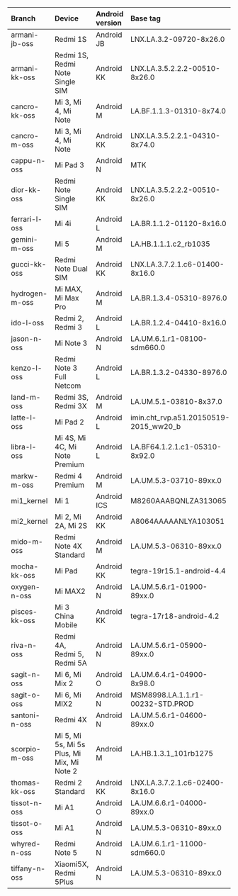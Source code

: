 | Branch | Device | Android version | Base tag | Link |
| :- | :- | :- | :- |:- |
| armani-jb-oss  | Redmi 1S | Android JB | LNX.LA.3.2-09720-8x26.0 | https://github.com/MiCode/Xiaomi_Kernel_OpenSource/tree/armani-jb-oss |
| armani-kk-oss | Redmi 1S, Redmi Note Single SIM | Android KK | LNX.LA.3.5.2.2.2-00510-8x26.0 | https://github.com/MiCode/Xiaomi_Kernel_OpenSource/tree/armani-kk-oss |
| cancro-kk-oss  | Mi 3, Mi 4, Mi Note | Android M | LA.BF.1.1.3-01310-8x74.0 | https://github.com/MiCode/Xiaomi_Kernel_OpenSource/tree/cancro-m-oss |
| cancro-m-oss  | Mi 3, Mi 4, Mi Note | Android KK | LNX.LA.3.5.2.2.1-04310-8x74.0 | https://github.com/MiCode/Xiaomi_Kernel_OpenSource/tree/cancro-kk-oss |
| cappu-n-oss | Mi Pad 3 | Android N | MTK | https://github.com/MiCode/Xiaomi_Kernel_OpenSource/tree/cappu-n-oss |
| dior-kk-oss  | Redmi Note Single SIM | Android KK | LNX.LA.3.5.2.2.2-00510-8x26.0 | https://github.com/MiCode/Xiaomi_Kernel_OpenSource/tree/dior-kk-oss |
| ferrari-l-oss  | Mi 4i | Android L | LA.BR.1.1.2-01120-8x16.0 | https://github.com/MiCode/Xiaomi_Kernel_OpenSource/tree/ferrari-l-oss |
| gemini-m-oss  | Mi 5 | Android M | LA.HB.1.1.1.c2_rb1035 | https://github.com/MiCode/Xiaomi_Kernel_OpenSource/tree/gemini-m-oss |
| gucci-kk-oss  | Redmi Note Dual SIM | Android KK | LNX.LA.3.7.2.1.c6-01400-8x16.0 | https://github.com/MiCode/Xiaomi_Kernel_OpenSource/tree/gucci-kk-oss |
| hydrogen-m-oss  | Mi MAX, Mi Max Pro | Android M | LA.BR.1.3.4-05310-8976.0 | https://github.com/MiCode/Xiaomi_Kernel_OpenSource/tree/hydrogen-m-oss |
| ido-l-oss  | Redmi 2, Redmi 3 | Android L | LA.BR.1.2.4-04410-8x16.0 | https://github.com/MiCode/Xiaomi_Kernel_OpenSource/tree/ido-l-oss |
| jason-n-oss  | Mi Note 3 | Android N | LA.UM.6.1.r1-08100-sdm660.0 | https://github.com/MiCode/Xiaomi_Kernel_OpenSource/tree/jason-n-oss |
| kenzo-l-oss  | Redmi Note 3 Full Netcom | Android L | LA.BR.1.3.2-04330-8976.0 | https://github.com/MiCode/Xiaomi_Kernel_OpenSource/tree/kenzo-l-oss |
| land-m-oss  | Redmi 3S, Redmi 3X | Android M | LA.UM.5.1-03810-8x37.0 | https://github.com/MiCode/Xiaomi_Kernel_OpenSource/tree/land-m-oss |
| latte-l-oss  | Mi Pad 2 | Android L | imin.cht_rvp.a51.20150519-2015_ww20_b | https://github.com/MiCode/Xiaomi_Kernel_OpenSource/tree/latte-l-oss |
| libra-l-oss  | Mi 4S, Mi 4C, Mi Note Premium | Android L | LA.BF64.1.2.1.c1-05310-8x92.0 | https://github.com/MiCode/Xiaomi_Kernel_OpenSource/tree/libra-l-oss |
| markw-m-oss  | Redmi 4 Premium | Android M | LA.UM.5.3-03710-89xx.0 | https://github.com/MiCode/Xiaomi_Kernel_OpenSource/tree/markw-m-oss |
| mi1_kernel | Mi 1 | Android ICS | M8260AAABQNLZA313065 | https://github.com/MiCode/mi1_kernel |
| mi2_kernel | Mi 2, Mi 2A, Mi 2S | Android KK | A8064AAAAANLYA103051 | https://github.com/MiCode/mi2_kernel |
| mido-m-oss  | Redmi Note 4X Standard | Android M | LA.UM.5.3-06310-89xx.0 | https://github.com/MiCode/Xiaomi_Kernel_OpenSource/tree/mido-m-oss |
| mocha-kk-oss  | Mi Pad | Android KK | tegra-19r15.1-android-4.4 | https://github.com/MiCode/Xiaomi_Kernel_OpenSource/tree/mocha-kk-oss |
| oxygen-n-oss  | Mi MAX2 | Android N | LA.UM.5.6.r1-01900-89xx.0 | https://github.com/MiCode/Xiaomi_Kernel_OpenSource/tree/oxygen-n-oss |
| pisces-kk-oss  | Mi 3 China Mobile | Android KK | tegra-17r18-android-4.2 | https://github.com/MiCode/Xiaomi_Kernel_OpenSource/tree/pisces-kk-oss |
| riva-n-oss | Redmi 4A, Redmi 5, Redmi 5A | Android N | LA.UM.5.6.r1-05900-89xx.0 | https://github.com/MiCode/Xiaomi_Kernel_OpenSource/tree/riva-n-oss |
| sagit-n-oss  | Mi 6, Mi Mix 2 | Android O | LA.UM.6.4.r1-04900-8x98.0 | https://github.com/MiCode/Xiaomi_Kernel_OpenSource/tree/sagit-o-oss |
| sagit-o-oss  | Mi 6, Mi MIX2 | Android N | MSM8998.LA.1.1.r1-00232-STD.PROD | https://github.com/MiCode/Xiaomi_Kernel_OpenSource/tree/sagit-n-oss |
| santoni-n-oss  | Redmi 4X | Android N | LA.UM.5.6.r1-04600-89xx.0 | https://github.com/MiCode/Xiaomi_Kernel_OpenSource/tree/santoni-n-oss |
| scorpio-m-oss  | Mi 5, Mi 5s, Mi 5s Plus, Mi Mix, Mi Note 2 | Android M | LA.HB.1.3.1_101rb1275 | https://github.com/MiCode/Xiaomi_Kernel_OpenSource/tree/scorpio-m-oss |
| thomas-kk-oss  | Redmi 2 Standard | Android KK | LNX.LA.3.7.2.1.c6-02400-8x16.0 | https://github.com/MiCode/Xiaomi_Kernel_OpenSource/tree/thomas-kk-oss |
| tissot-n-oss  | Mi A1 | Android O | LA.UM.6.6.r1-04000-89xx.0 | https://github.com/MiCode/Xiaomi_Kernel_OpenSource/tree/tissot-o-oss |
| tissot-o-oss | Mi A1 | Android N | LA.UM.5.3-06310-89xx.0 | https://github.com/MiCode/Xiaomi_Kernel_OpenSource/tree/tissot-n-oss |
| whyred-n-oss | Redmi Note 5 | Android N | LA.UM.6.1.r1-11000-sdm660.0 | https://github.com/MiCode/Xiaomi_Kernel_OpenSource/tree/whyred-n-oss |
| tiffany-n-oss | Xiaomi5X, Redmi 5Plus | Android N | LA.UM.5.3-06310-89xx.0 | https://github.com/MiCode/Xiaomi_Kernel_OpenSource/tree/tiffany-n-oss |
